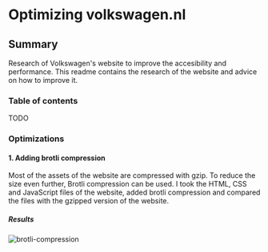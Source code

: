 # Optimizing volkswagen.nl

## Summary
Research of Volkswagen's website to improve the accesibility and performance. 
This readme contains the research of the website and advice on how to improve it.

### Table of contents
TODO

### Optimizations

#### 1. Adding brotli compression

Most of the assets of the website are compressed with gzip. 
To reduce the size even further, Brotli compression can be used.
I took the HTML, CSS and JavaScript files of the website, 
added brotli compression and compared the files with the gzipped version of the website.

##### Results

![brotli-compression](../master/docs/images/1.png)
